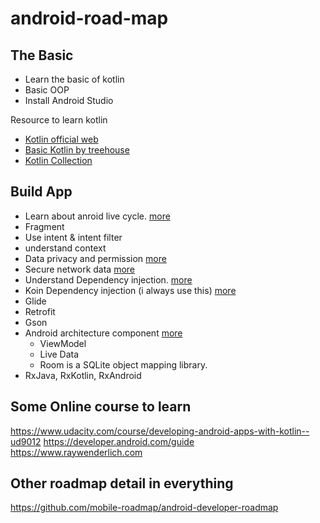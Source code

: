 # android-road-map

## The Basic
- Learn the basic of kotlin
- Basic OOP
- Install Android Studio

Resource to learn kotlin
- [Kotlin official web](https://kotlinlang.org "Kotlin official web")
- [Basic Kotlin by treehouse](https://blog.teamtreehouse.com/absolute-beginners-guide-kotlin "Basic Kotlin by treehouse")
- [Kotlin Collection](https://kotlinlang.org/docs/collections-overview.html#set "Kotlin Collection")

## Build App
- Learn about anroid live cycle. [more](https://developer.android.com/guide/components/activities/intro-activities "more")
- Fragment
- Use intent & intent filter
- understand context
- Data privacy and permission [more](https://www.raywenderlich.com/6901838-data-privacy-for-android)
- Secure network data [more](https://www.raywenderlich.com/10056112-securing-network-data-tutorial-for-android "more")
- Understand Dependency injection. [more](https://developer.android.com/training/dependency-injection "more")
- Koin Dependency injection (i always use this) [more](https://insert-koin.io) 
- Glide
- Retrofit
- Gson
- Android architecture  component [more](https://developer.android.com/topic/libraries/architecture)
	 - ViewModel
	 - Live Data
	 - Room is a SQLite object mapping library.
- RxJava, RxKotlin, RxAndroid

## Some Online course to learn
https://www.udacity.com/course/developing-android-apps-with-kotlin--ud9012
https://developer.android.com/guide
https://www.raywenderlich.com

## Other roadmap detail in everything
https://github.com/mobile-roadmap/android-developer-roadmap
